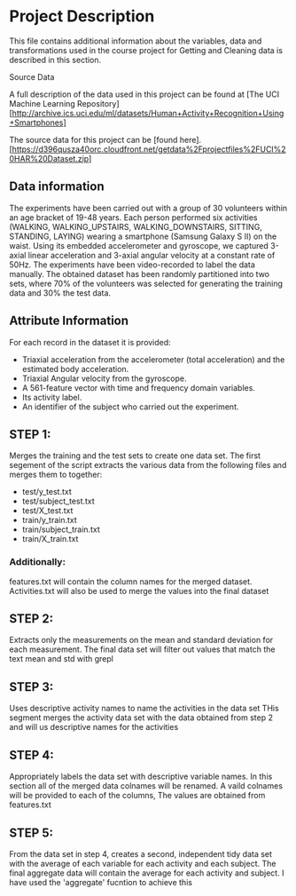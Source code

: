 # Project Description

This file contains additional information about the variables, data and transformations used in the course project for Getting and Cleaning data is described in this section.

Source Data

A full description of the data used in this project can be found at [The UCI Machine Learning Repository] [http://archive.ics.uci.edu/ml/datasets/Human+Activity+Recognition+Using+Smartphones]

The source data for this project can be [found here]. [https://d396qusza40orc.cloudfront.net/getdata%2Fprojectfiles%2FUCI%20HAR%20Dataset.zip]

## Data information

The experiments have been carried out with a group of 30 volunteers within an age bracket of 19-48 years. Each person performed six activities (WALKING, WALKING_UPSTAIRS, WALKING_DOWNSTAIRS, SITTING, STANDING, LAYING) wearing a smartphone (Samsung Galaxy S II) on the waist. Using its embedded accelerometer and gyroscope, we captured 3-axial linear acceleration and 3-axial angular velocity at a constant rate of 50Hz. The experiments have been video-recorded to label the data manually. The obtained dataset has been randomly partitioned into two sets, where 70% of the volunteers was selected for generating the training data and 30% the test data. 


## Attribute Information

For each record in the dataset it is provided:

* Triaxial acceleration from the accelerometer (total acceleration) and the estimated body acceleration.
* Triaxial Angular velocity from the gyroscope.
* A 561-feature vector with time and frequency domain variables.
* Its activity label.
* An identifier of the subject who carried out the experiment.

## STEP 1:

Merges the training and the test sets to create one data set. The first segement of the script extracts the various data from the following files and merges them to together:

* test/y_test.txt
* test/subject_test.txt
* test/X_test.txt
* train/y_train.txt
* train/subject_train.txt
* train/X_train.txt


### Additionally:
features.txt will contain the column names for the merged dataset. Activities.txt will also be used to merge the values into the final dataset

## STEP 2:

Extracts only the measurements on the mean and standard deviation for each measurement. The final data set will filter out values that match the text mean and std with grepl

## STEP 3:

Uses descriptive activity names to name the activities in the data set THis segment merges the activity data set with the data obtained from step 2 and will us descriptive names for the activities

## STEP 4:

Appropriately labels the data set with descriptive variable names. In this section all of the merged data colnames will be renamed. A vaild colnames will be provided to each of the columns, The values are obtained from features.txt

## STEP 5:

From the data set in step 4, creates a second, independent tidy data set with the average of each variable for each activity and each subject. The final aggregate data will contain the average for each activity and subject. I have used the 'aggregate' fucntion to achieve this
